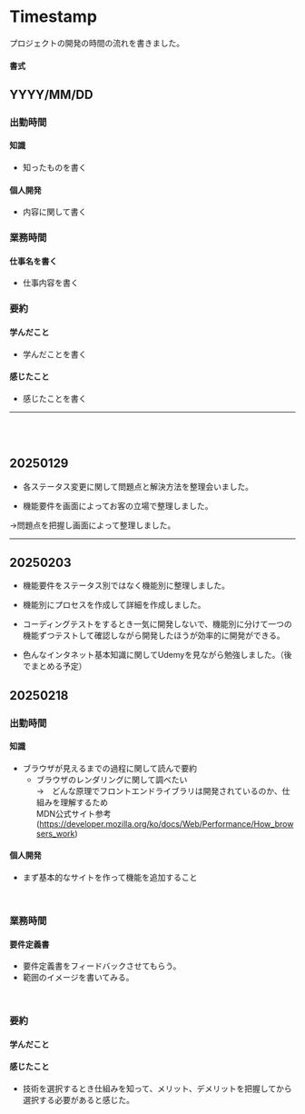# Timestamp

プロジェクトの開発の時間の流れを書きました。

#### 書式<br>
## YYYY/MM/DD<br>
### 出勤時間<br>
#### 知識<br>
* 知ったものを書く<br>
#### 個人開発<br>
* 内容に関して書く<br>

### 業務時間<br>
#### 仕事名を書く<br>
* 仕事内容を書く<br>

### 要約 <br>
#### 学んだこと <br>
* 学んだことを書く<br>
#### 感じたこと <br>
* 感じたことを書く<br>
---
<br>
<br>

## 20250129

* 各ステータス変更に関して問題点と解決方法を整理会いました。

* 機能要件を画面によってお客の立場で整理しました。

→問題点を把握し画面によって整理しました。

---

## 20250203

* 機能要件をステータス別ではなく機能別に整理しました。

* 機能別にプロセスを作成して詳細を作成しました。

* コーディングテストをするとき一気に開発しないで、機能別に分けて一つの機能ずつテストして確認しながら開発したほうが効率的に開発ができる。

* 色んなインタネット基本知識に関してUdemyを見ながら勉強しました。（後でまとめる予定）

## 20250218 

### 出勤時間 <br>

#### 知識<br>
* ブラウザが見えるまでの過程に関して読んで要約<br>
    + ブラウザのレンダリングに関して調べたい<br>
        →　どんな原理でフロントエンドライブラリは開発されているのか、仕組みを理解するため<br>
    MDN公式サイト参考<br>
    (https://developer.mozilla.org/ko/docs/Web/Performance/How_browsers_work)<br>
#### 個人開発<br> 
* まず基本的なサイトを作って機能を追加すること<br>
<br>

### 業務時間 <br>
#### 要件定義書<br>
* 要件定義書をフィードバックさせてもらう。<br>
* 範囲のイメージを書いてみる。
<br>

### 要約 <br>
#### 学んだこと <br>

#### 感じたこと <br>
* 技術を選択するとき仕組みを知って、メリット、デメリットを把握してから選択する必要があると感じた。
